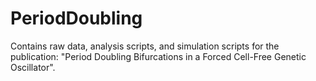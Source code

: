 # PeriodDoubling
Contains raw data, analysis scripts, and simulation scripts for the publication: "Period Doubling Bifurcations in a Forced Cell-Free Genetic Oscillator".
